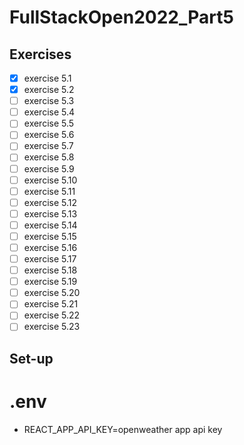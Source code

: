 # FullStackOpen2022_Part5

## Exercises
- [x] exercise 5.1
- [x] exercise 5.2
- [ ] exercise 5.3
- [ ] exercise 5.4
- [ ] exercise 5.5
- [ ] exercise 5.6
- [ ] exercise 5.7
- [ ] exercise 5.8
- [ ] exercise 5.9
- [ ] exercise 5.10
- [ ] exercise 5.11
- [ ] exercise 5.12
- [ ] exercise 5.13
- [ ] exercise 5.14
- [ ] exercise 5.15
- [ ] exercise 5.16
- [ ] exercise 5.17
- [ ] exercise 5.18
- [ ] exercise 5.19
- [ ] exercise 5.20
- [ ] exercise 5.21
- [ ] exercise 5.22
- [ ] exercise 5.23

## Set-up
# .env
- REACT_APP_API_KEY=openweather app api key